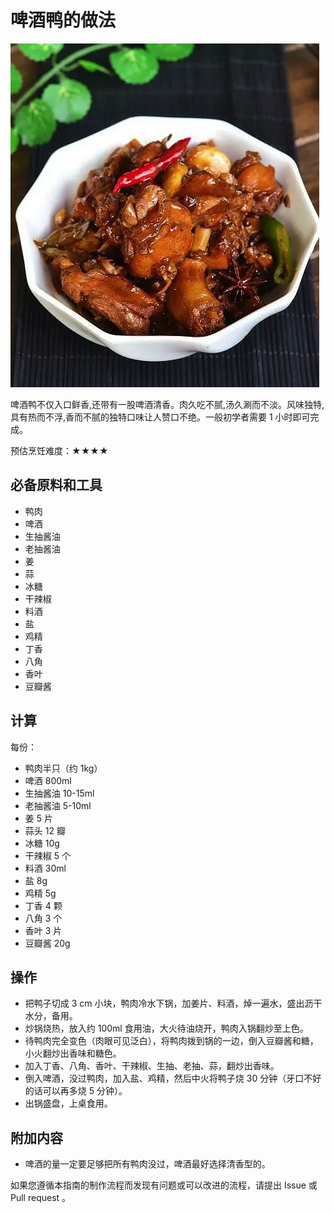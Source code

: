 # 啤酒鸭的做法

![啤酒鸭成品](./啤酒鸭.jpg)

啤酒鸭不仅入口鲜香,还带有一股啤酒清香。肉久吃不腻,汤久涮而不淡。风味独特,具有热而不浮,香而不腻的独特口味让人赞口不绝。一般初学者需要 1 小时即可完成。

预估烹饪难度：★★★★

## 必备原料和工具

- 鸭肉
- 啤酒
- 生抽酱油
- 老抽酱油
- 姜
- 蒜
- 冰糖
- 干辣椒
- 料酒
- 盐
- 鸡精
- 丁香
- 八角
- 香叶
- 豆瓣酱

## 计算

每份：

- 鸭肉半只（约 1kg）
- 啤酒 800ml
- 生抽酱油 10-15ml
- 老抽酱油 5-10ml
- 姜 5 片
- 蒜头 12 瓣
- 冰糖 10g
- 干辣椒 5 个
- 料酒 30ml
- 盐 8g
- 鸡精 5g
- 丁香 4 颗
- 八角 3 个
- 香叶 3 片
- 豆瓣酱 20g

## 操作

- 把鸭子切成 3 cm 小块，鸭肉冷水下锅，加姜片、料酒，焯一遍水，盛出沥干水分，备用。
- 炒锅烧热，放入约 100ml 食用油，大火待油烧开，鸭肉入锅翻炒至上色。
- 待鸭肉完全变色（肉眼可见泛白），将鸭肉拨到锅的一边，倒入豆瓣酱和糖，小火翻炒出香味和糖色。
- 加入丁香、八角、香叶、干辣椒、生抽、老抽、蒜，翻炒出香味。
- 倒入啤酒，没过鸭肉，加入盐、鸡精，然后中火将鸭子烧 30 分钟（牙口不好的话可以再多烧 5 分钟）。
- 出锅盛盘，上桌食用。

## 附加内容

- 啤酒的量一定要足够把所有鸭肉没过，啤酒最好选择清香型的。

如果您遵循本指南的制作流程而发现有问题或可以改进的流程，请提出 Issue 或 Pull request 。
